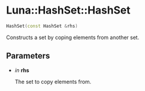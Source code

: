 # Luna::HashSet::HashSet

```c++
HashSet(const HashSet &rhs)
```

Constructs a set by coping elements from another set. 



## Parameters
* *in* **rhs**

    The set to copy elements from. 

